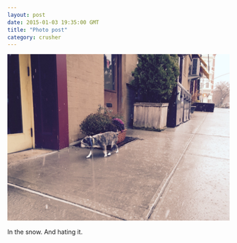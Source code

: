 ```yaml
---
layout: post
date: 2015-01-03 19:35:00 GMT
title: "Photo post"
category: crusher
---
```

![travisj](/images/ae41594a7aeeeefe4308304a1a46c180e21908baa7314e99bc68502e25a1453b.jpg)

 In the snow. And hating it.
